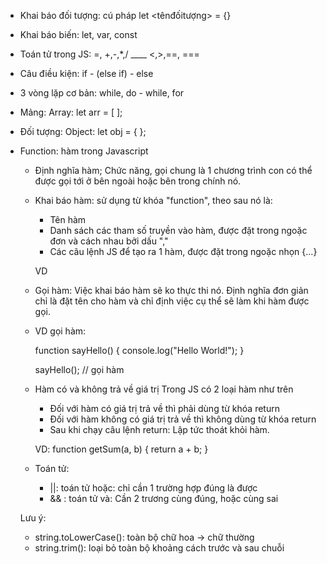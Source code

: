 - Khai báo đối tượng:
  cú pháp
  let <tênđốitượng> = {}

- Khai báo biến: let, var, const

- Toán tử trong JS: =, +,-,\*,/ \_\_\_\_ <,>,==, ===

- Câu điều kiện: if - (else if) - else

- 3 vòng lặp cơ bản: while, do - while, for

- Mảng: Array: let arr = [ ];

- Đối tượng: Object: let obj = { };

- Function: hàm trong Javascript

  - Định nghĩa hàm; Chức năng, gọi chung là 1 chương trình con có thể được gọi tới ở bên ngoài hoặc bên trong chính nó.

  - Khai báo hàm: sử dụng từ khóa "function", theo sau nó là:

    - Tên hàm
    - Danh sách các tham số truyền vào hàm, được đặt trong ngoặc đơn và cách nhau bởi dấu ","
    - Các câu lệnh JS để tạo ra 1 hàm, được đặt trong ngoặc nhọn {...}

    VD

  - Gọi hàm: Việc khai báo hàm sẽ ko thực thi nó. Định nghĩa đơn giản chỉ là đặt tên cho hàm và chỉ định việc cụ thể sẽ làm khi hàm được gọi.

  * VD gọi hàm:

    function sayHello() {
    console.log("Hello World!");
    }

    sayHello(); // gọi hàm

  - Hàm có và không trả về giá trị
    Trong JS có 2 loại hàm như trên

    - Đối với hàm có giá trị trả về thì phải dùng từ khóa return
    - Đối với hàm không có giá trị trả về thì không dùng từ khóa return
    - Sau khi chạy câu lệnh return: Lập tức thoát khỏi hàm.

    VD:
    function getSum(a, b) {
    return a + b;
    }

  - Toán tử:
    - ||: toán tử hoặc: chỉ cần 1 trường hợp đúng là được
    - && : toán tử và: Cần 2 trương cùng đúng, hoặc cùng sai

  Lưu ý:

  - string.toLowerCase(): toàn bộ chữ hoa -> chữ thường
  - string.trim(): loại bỏ toàn bộ khoảng cách trước và sau chuỗi
